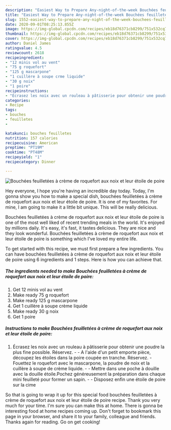 ```yaml
---
description: "Easiest Way to Prepare Any-night-of-the-week Bouchées feuilletées à crème de roquefort aux noix et leur étoile de poire"
title: "Easiest Way to Prepare Any-night-of-the-week Bouchées feuilletées à crème de roquefort aux noix et leur étoile de poire"
slug: 1552-easiest-way-to-prepare-any-night-of-the-week-bouchees-feuilletees-a-creme-de-roquefort-aux-noix-et-leur-etoile-de-poire
date: 2020-09-01T08:25:13.855Z
image: https://img-global.cpcdn.com/recipes/eb18d76371cb8299/751x532cq70/bouchees-feuilletees-a-creme-de-roquefort-aux-noix-et-leur-etoile-de-poire-photo-principale-de-la-recette.jpg
thumbnail: https://img-global.cpcdn.com/recipes/eb18d76371cb8299/751x532cq70/bouchees-feuilletees-a-creme-de-roquefort-aux-noix-et-leur-etoile-de-poire-photo-principale-de-la-recette.jpg
cover: https://img-global.cpcdn.com/recipes/eb18d76371cb8299/751x532cq70/bouchees-feuilletees-a-creme-de-roquefort-aux-noix-et-leur-etoile-de-poire-photo-principale-de-la-recette.jpg
author: Daniel James
ratingvalue: 4.5
reviewcount: 2618
recipeingredient:
- "12 minis vol au vent"
- "75 g roquefort"
- "125 g mascarpone"
- "1 cuillère à soupe crme liquide"
- "30 g noix"
- "1 poire"
recipeinstructions:
- "Écrasez les noix avec un rouleau à pâtisserie pour obtenir une poudre la plus fine possible. Réservez.  A l&#39;aide d&#39;un petit emporte pièce, découpez les étoiles dans la poire coupée en tranche. Réservez.  Fouettez le roquefort avec le mascarpone, la poudre de noix et la cuillère à soupe de crème liquide.  Mettre dans une poche à douille avec la douille étoile.Pochez généreusement la préparation dans chaque mini feuilleté pour former un sapin.  Disposez enfin une étoile de poire sur la cime"
categories:
- Recipe
tags:
- bouches
- feuilletes
- 

katakunci: bouches feuilletes  
nutrition: 157 calories
recipecuisine: American
preptime: "PT19M"
cooktime: "PT48M"
recipeyield: "1"
recipecategory: Dinner

---
```



![Bouchées feuilletées à crème de roquefort aux noix et leur étoile de poire](https://img-global.cpcdn.com/recipes/eb18d76371cb8299/751x532cq70/bouchees-feuilletees-a-creme-de-roquefort-aux-noix-et-leur-etoile-de-poire-photo-principale-de-la-recette.jpg)

Hey everyone, I hope you're having an incredible day today. Today, I'm gonna show you how to make a special dish, bouchées feuilletées à crème de roquefort aux noix et leur étoile de poire. It is one of my favorites. For mine, I am going to make it a little bit unique. This will be really delicious.



Bouchées feuilletées à crème de roquefort aux noix et leur étoile de poire is one of the most well liked of recent trending meals in the world. It's enjoyed by millions daily. It's easy, it's fast, it tastes delicious. They are nice and they look wonderful. Bouchées feuilletées à crème de roquefort aux noix et leur étoile de poire is something which I've loved my entire life.


To get started with this recipe, we must first prepare a few ingredients. You can have bouchées feuilletées à crème de roquefort aux noix et leur étoile de poire using 6 ingredients and 1 steps. Here is how you can achieve that.

<!--inarticleads1-->

##### The ingredients needed to make Bouchées feuilletées à crème de roquefort aux noix et leur étoile de poire:

1. Get 12 minis vol au vent
1. Make ready 75 g roquefort
1. Make ready 125 g mascarpone
1. Get 1 cuillère à soupe crème liquide
1. Make ready 30 g noix
1. Get 1 poire




<!--inarticleads2-->

##### Instructions to make Bouchées feuilletées à crème de roquefort aux noix et leur étoile de poire:

1. Écrasez les noix avec un rouleau à pâtisserie pour obtenir une poudre la plus fine possible. Réservez. -  - A l&#39;aide d&#39;un petit emporte pièce, découpez les étoiles dans la poire coupée en tranche. Réservez.  - Fouettez le roquefort avec le mascarpone, la poudre de noix et la cuillère à soupe de crème liquide. -  - Mettre dans une poche à douille avec la douille étoile.Pochez généreusement la préparation dans chaque mini feuilleté pour former un sapin. -  - Disposez enfin une étoile de poire sur la cime




So that is going to wrap it up for this special food bouchées feuilletées à crème de roquefort aux noix et leur étoile de poire recipe. Thank you very much for your time. I'm sure you can make this at home. There is gonna be interesting food at home recipes coming up. Don't forget to bookmark this page in your browser, and share it to your family, colleague and friends. Thanks again for reading. Go on get cooking!
